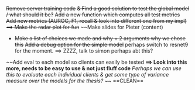 ~~Remove server training code~~ ~~& Find a good solution to test the global model / what should it be?~~
~~Add a new function which computes all test metrics~~
~~Add new metrics (AUROC, F1, recall & look into different one from my impl)~~
~~==> Make the radar plot for fun~~
~~Make slides for Pieter (content)
- ~~Make a list of choices we made and why + 2 arguments why we chose this~~
~~Add a debug option for the simple model~~
perhaps switch to resnet9 for the moment. ==> ZZZZ, talk to simon perhaps abt this?

~~Add eval to each model so clients can easily be tested **==> Look into this more, needs to be easy to use & not just fluff code** *Perhaps we can use this to evaluate each individual clients & get some type of variance measure over the models for the thesis?*
~~
==CLEAN==
